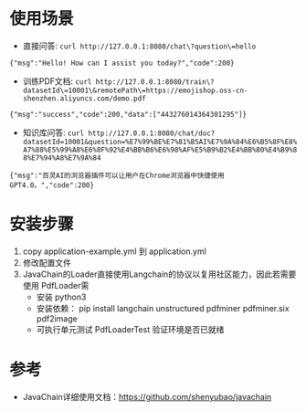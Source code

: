 # 使用场景
* 直接问答: `curl http://127.0.0.1:8080/chat\?question\=hello`

`{"msg":"Hello! How can I assist you today?","code":200}`

* 训练PDF文档: `curl http://127.0.0.1:8080/train\?datasetId\=10001\&remotePath\=https://emojishop.oss-cn-shenzhen.aliyuncs.com/demo.pdf`

`{"msg":"success","code":200,"data":["443276014364301295"]}`

* 知识库问答: `curl http://127.0.0.1:8080/chat/doc?datasetId=10001&question=%E7%99%BE%E7%81%B5AI%E7%9A%84%E6%B5%8F%E8%A7%88%E5%99%A8%E6%8F%92%E4%BB%B6%E6%98%AF%E5%B9%B2%E4%BB%80%E4%B9%88%E7%94%A8%E7%9A%84`

`{"msg":"百灵AI的浏览器插件可以让用户在Chrome浏览器中快捷使用GPT4.0。","code":200}`

# 安装步骤
1. copy application-example.yml 到 application.yml
2. 修改配置文件
3. JavaChain的Loader直接使用Langchain的协议以复用社区能力，因此若需要使用 PdfLoader需
   * 安装 python3
   * 安装依赖： pip install langchain unstructured pdfminer pdfminer.six pdf2image
   * 可执行单元测试 PdfLoaderTest 验证环境是否已就绪

# 参考
* JavaChain详细使用文档：https://github.com/shenyubao/javachain